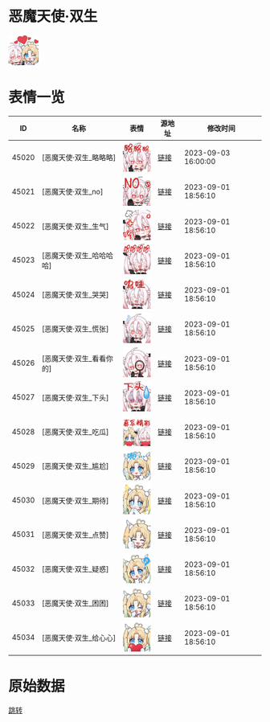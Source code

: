 # 恶魔天使·双生

<img src="./cover.png" height="60" alt="cover" />

# 表情一览

|ID|名称|表情|源地址|修改时间|
|----|----|----|----|----|
|45020|[恶魔天使·双生_略略略]|<img src="./pic/045020_%5B恶魔天使·双生_略略略%5D.png" height="60" alt="略略略"/>|[链接](https://i0.hdslb.com/bfs/garb/86914d895188ce746638c7a6187d2d1a15b8b63d.png)|2023-09-03 16:00:00|
|45021|[恶魔天使·双生_no]|<img src="./pic/045021_%5B恶魔天使·双生_no%5D.png" height="60" alt="no"/>|[链接](https://i0.hdslb.com/bfs/garb/5540246dc86a6baff6e88ea04a889a8269434881.png)|2023-09-01 18:56:10|
|45022|[恶魔天使·双生_生气]|<img src="./pic/045022_%5B恶魔天使·双生_生气%5D.png" height="60" alt="生气"/>|[链接](https://i0.hdslb.com/bfs/garb/e1c3e9f837bb77bf83091339c5e61e5c9a4dba93.png)|2023-09-01 18:56:10|
|45023|[恶魔天使·双生_哈哈哈哈]|<img src="./pic/045023_%5B恶魔天使·双生_哈哈哈哈%5D.png" height="60" alt="哈哈哈哈"/>|[链接](https://i0.hdslb.com/bfs/garb/d5e94468be03572bae0ed3ca4297041a89df668a.png)|2023-09-01 18:56:10|
|45024|[恶魔天使·双生_哭哭]|<img src="./pic/045024_%5B恶魔天使·双生_哭哭%5D.png" height="60" alt="哭哭"/>|[链接](https://i0.hdslb.com/bfs/garb/20ed774bb8ce6b883874b8b8af55d348b47b4b09.png)|2023-09-01 18:56:10|
|45025|[恶魔天使·双生_慌张]|<img src="./pic/045025_%5B恶魔天使·双生_慌张%5D.png" height="60" alt="慌张"/>|[链接](https://i0.hdslb.com/bfs/garb/fa34565901694311283eec7c21fa452675091462.png)|2023-09-01 18:56:10|
|45026|[恶魔天使·双生_看看你的]|<img src="./pic/045026_%5B恶魔天使·双生_看看你的%5D.png" height="60" alt="看看你的"/>|[链接](https://i0.hdslb.com/bfs/garb/bbdf626865c50ef12c457e4410376e96e1cd2d16.png)|2023-09-01 18:56:10|
|45027|[恶魔天使·双生_下头]|<img src="./pic/045027_%5B恶魔天使·双生_下头%5D.png" height="60" alt="下头"/>|[链接](https://i0.hdslb.com/bfs/garb/b9dbca67b9e9955c7817d517ece8854b538469b6.png)|2023-09-01 18:56:10|
|45028|[恶魔天使·双生_吃瓜]|<img src="./pic/045028_%5B恶魔天使·双生_吃瓜%5D.png" height="60" alt="吃瓜"/>|[链接](https://i0.hdslb.com/bfs/garb/560dbed57717bec7f67331308945c2fe76f4e68d.png)|2023-09-01 18:56:10|
|45029|[恶魔天使·双生_尴尬]|<img src="./pic/045029_%5B恶魔天使·双生_尴尬%5D.png" height="60" alt="尴尬"/>|[链接](https://i0.hdslb.com/bfs/garb/a61695ccb5d635bd74f9dc0dc2007a0b60823661.png)|2023-09-01 18:56:10|
|45030|[恶魔天使·双生_期待]|<img src="./pic/045030_%5B恶魔天使·双生_期待%5D.png" height="60" alt="期待"/>|[链接](https://i0.hdslb.com/bfs/garb/2f088868e444cb3a5ce2672b46302338e3c10dc7.png)|2023-09-01 18:56:10|
|45031|[恶魔天使·双生_点赞]|<img src="./pic/045031_%5B恶魔天使·双生_点赞%5D.png" height="60" alt="点赞"/>|[链接](https://i0.hdslb.com/bfs/garb/1f73f11712631c68ee60d263a0dc288490dfea6c.png)|2023-09-01 18:56:10|
|45032|[恶魔天使·双生_疑惑]|<img src="./pic/045032_%5B恶魔天使·双生_疑惑%5D.png" height="60" alt="疑惑"/>|[链接](https://i0.hdslb.com/bfs/garb/bf99d2460abab47b8073e7e050a734e1eaa8efcb.png)|2023-09-01 18:56:10|
|45033|[恶魔天使·双生_困困]|<img src="./pic/045033_%5B恶魔天使·双生_困困%5D.png" height="60" alt="困困"/>|[链接](https://i0.hdslb.com/bfs/garb/695c62c97c128b4297b8b618dea746bb8f2ae172.png)|2023-09-01 18:56:10|
|45034|[恶魔天使·双生_给心心]|<img src="./pic/045034_%5B恶魔天使·双生_给心心%5D.png" height="60" alt="给心心"/>|[链接](https://i0.hdslb.com/bfs/garb/dedcea42edcc048020b34bad27e3dd94c95719c2.png)|2023-09-01 18:56:10|

# 原始数据

[跳转](./raw.json)

